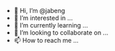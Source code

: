 - 👋 Hi, I’m @jabeng
- 👀 I’m interested in ...
- 🌱 I’m currently learning ...
- 💞️ I’m looking to collaborate on ...
- 📫 How to reach me ...

<!---
jabeng/jabeng is a ✨ special ✨ repository because its `README.md` (this file) appears on your GitHub profile.
You can click the Preview link to take a look at your changes.
--->
